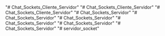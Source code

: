 "# Chat_Sockets_Cliente_Servidor" 
"# Chat_Sockets_Cliente_Servidor" 
"# Chat_Sockets_Cliente_Servidor" 
"# Chat_Sockets_Servidor" 
"# Chat_Sockets_Servidor" 
"# Chat_Sockets_Servidor" 
"# Chat_Sockets_Servidor" 
"# Chat_Sockets_Servidor" 
"# Chat_Sockets_Servidor" 
"# servidor_socket" 
